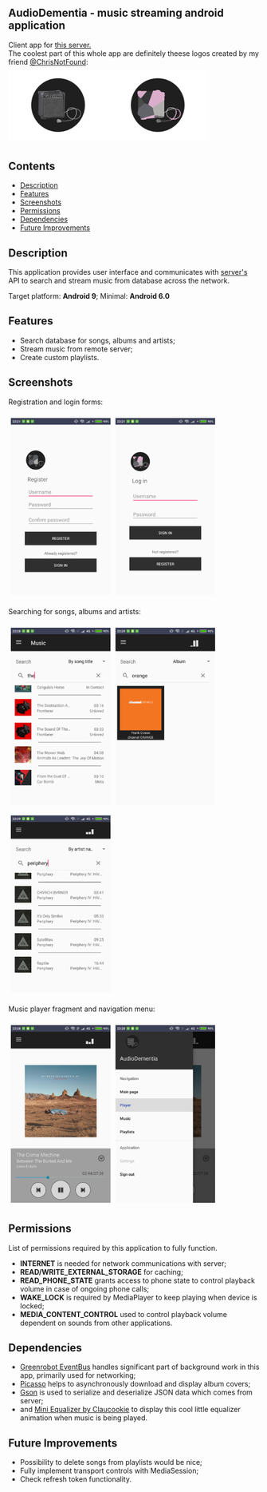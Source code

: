 ## AudioDementia - music streaming android application

Client app for [this server.](https://github.com/GorgeousMooseNipple/AudioDementiaServer)  
The coolest part of this whole app are definitely theese logos created by my friend [@ChrisNotFound](https://github.com/ChrisNotFound):  
<img src="https://raw.githubusercontent.com/GorgeousMooseNipple/AudioDementiaApp/media/media/images/komb_1.png" width=200 vspace=10 align="left">
<img src="https://raw.githubusercontent.com/GorgeousMooseNipple/AudioDementiaApp/media/media/images/komb_3.png" width=200 vspace=10 align="center">

## Contents
* [Description](#description)
* [Features](#features)
* [Screenshots](#screenshots)
* [Permissions](#permissions)
* [Dependencies](#dependencies)
* [Future Improvements](#future-improvements)

## Description
This application provides user interface and communicates with [server's](https://github.com/GorgeousMooseNipple/AudioDementiaServer) API to search and stream music from database across the network.

Target platform: **Android 9**; Minimal: **Android 6.0**

## Features
* Search database for songs, albums and artists;
* Stream music from remote server;
* Create custom playlists.

## Screenshots
Registration and login forms:

<img src="https://raw.githubusercontent.com/GorgeousMooseNipple/AudioDementiaApp/media/media/images/Screenshot_2022-06-23-22-21-39-541_lab.android.audiodementia.png" width=200 hspace=5 vspace=10 align="left">
<img src="https://raw.githubusercontent.com/GorgeousMooseNipple/AudioDementiaApp/media/media/images/Screenshot_2022-06-23-22-21-32-539_lab.android.audiodementia.png" width=200 hspace=5 vspace=10 align="center">

Searching for songs, albums and artists:

<img src="https://raw.githubusercontent.com/GorgeousMooseNipple/AudioDementiaApp/media/media/images/Screenshot_2022-06-23-22-28-13-907_lab.android.audiodementia.png" width=200 hspace=5 vspace=10 align="left">
<img src="https://raw.githubusercontent.com/GorgeousMooseNipple/AudioDementiaApp/media/media/images/Screenshot_2022-06-23-22-29-16-820_lab.android.audiodementia.png" width=200 hspace=5 vspace=10 align="center">

<img src="https://raw.githubusercontent.com/GorgeousMooseNipple/AudioDementiaApp/media/media/images/Screenshot_2022-06-23-22-29-50-426_lab.android.audiodementia.png" width=200 hspace=5 vspace=10 align="center">

Music player fragment and navigation menu:

<img src="https://raw.githubusercontent.com/GorgeousMooseNipple/AudioDementiaApp/media/media/images/Screenshot_2022-06-23-22-28-39-219_lab.android.audiodementia.png" width=200 hspace=5 vspace=10 align="left">
<img src="https://raw.githubusercontent.com/GorgeousMooseNipple/AudioDementiaApp/media/media/images/Screenshot_2022-06-23-22-28-46-918_lab.android.audiodementia.png" width=200 hspace=5 vspace=10 align="center">

## Permissions
List of permissions required by this application to fully function.
* **INTERNET** is needed for network communications with server;
* **READ/WRITE_EXTERNAL_STORAGE** for caching;
* **READ_PHONE_STATE** grants access to phone state to control playback volume in case of ongoing phone calls; 
* **WAKE_LOCK** is required by MediaPlayer to keep playing when device is locked;
* **MEDIA_CONTENT_CONTROL** used to control playback volume dependent on sounds from other applications.

## Dependencies
* [Greenrobot EventBus](https://github.com/greenrobot/EventBus) handles significant part of background work in this app, primarily used for networking;
* [Picasso](https://github.com/square/picasso) helps to asynchronously download and display album covers;
* [Gson](https://github.com/google/gson) is used to serialize and deserialize JSON data which comes from server;
* and [Mini Equalizer by Claucookie](https://github.com/claucookie/mini-equalizer-library-android) to display this cool little equalizer animation when music is being played.

## Future Improvements
* Possibility to delete songs from playlists would be nice;
* Fully implement transport controls with MediaSession;
* Check refresh token functionality.